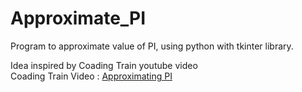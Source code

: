 # Approximate_PI
Program to approximate value of PI, using python with tkinter library.

Idea inspired by Coading Train youtube video<br>
Coading Train Video : 
<a href = "https://youtu.be/5cNnf_7e92Q">Approximating PI</a>
